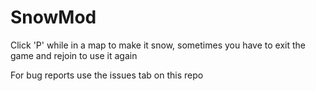 ﻿# SnowMod

Click 'P' while in a map to make it snow, sometimes you have to exit the game and rejoin to use it again

For bug reports use the issues tab on this repo
 
